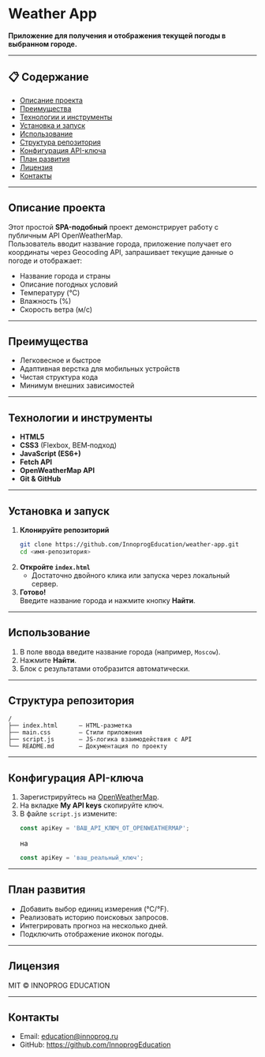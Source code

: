 # Weather App

**Приложение для получения и отображения текущей погоды в выбранном городе.**

---

## 📋 Содержание

- [Описание проекта](#описание-проекта)  
- [Преимущества](#преимущества)  
- [Технологии и инструменты](#технологии-и-инструменты)  
- [Установка и запуск](#установка-и-запуск)  
- [Использование](#использование)  
- [Структура репозитория](#структура-репозитория)  
- [Конфигурация API-ключа](#конфигурация-api-ключа)  
- [План развития](#план-развития)  
- [Лицензия](#лицензия)  
- [Контакты](#контакты)  

---

## Описание проекта

Этот простой **SPA-подобный** проект демонстрирует работу с публичным API OpenWeatherMap.  
Пользователь вводит название города, приложение получает его координаты через Geocoding API, запрашивает текущие данные о погоде и отображает:

- Название города и страны  
- Описание погодных условий  
- Температуру (°C)  
- Влажность (%)  
- Скорость ветра (м/с)  

---

## Преимущества

- Легковесное и быстрое  
- Адаптивная верстка для мобильных устройств  
- Чистая структура кода  
- Минимум внешних зависимостей  

---

## Технологии и инструменты

- **HTML5**  
- **CSS3** (Flexbox, BEM‑подход)  
- **JavaScript (ES6+)**  
- **Fetch API**  
- **OpenWeatherMap API**  
- **Git & GitHub**  

---

## Установка и запуск

1. **Клонируйте репозиторий**  
   ```bash
   git clone https://github.com/InnoprogEducation/weather-app.git
   cd <имя‑репозитория>
   ```  
2. **Откройте `index.html`**  
   - Достаточно двойного клика или запуска через локальный сервер.  
3. **Готово!**  
   Введите название города и нажмите кнопку **Найти**.

---

## Использование

1. В поле ввода введите название города (например, `Moscow`).  
2. Нажмите **Найти**.  
3. Блок с результатами отобразится автоматически.

---

## Структура репозитория

```
/
├── index.html      — HTML-разметка  
├── main.css        — Стили приложения  
├── script.js       — JS-логика взаимодействия с API  
└── README.md       — Документация по проекту  
```

---

## Конфигурация API-ключа

1. Зарегистрируйтесь на [OpenWeatherMap](https://openweathermap.org).  
2. На вкладке **My API keys** скопируйте ключ.  
3. В файле `script.js` измените:
   ```js
   const apiKey = 'ВАШ_API_КЛЮЧ_ОТ_OPENWEATHERMAP';
   ```
   на
   ```js
   const apiKey = 'ваш_реальный_ключ';
   ```

---

## План развития

- Добавить выбор единиц измерения (°C/°F).  
- Реализовать историю поисковых запросов.  
- Интегрировать прогноз на несколько дней.  
- Подключить отображение иконок погоды.  

---

## Лицензия

MIT © INNOPROG EDUCATION

---

## Контакты

- Email: education@innoprog.ru
- GitHub: https://github.com/InnoprogEducation
